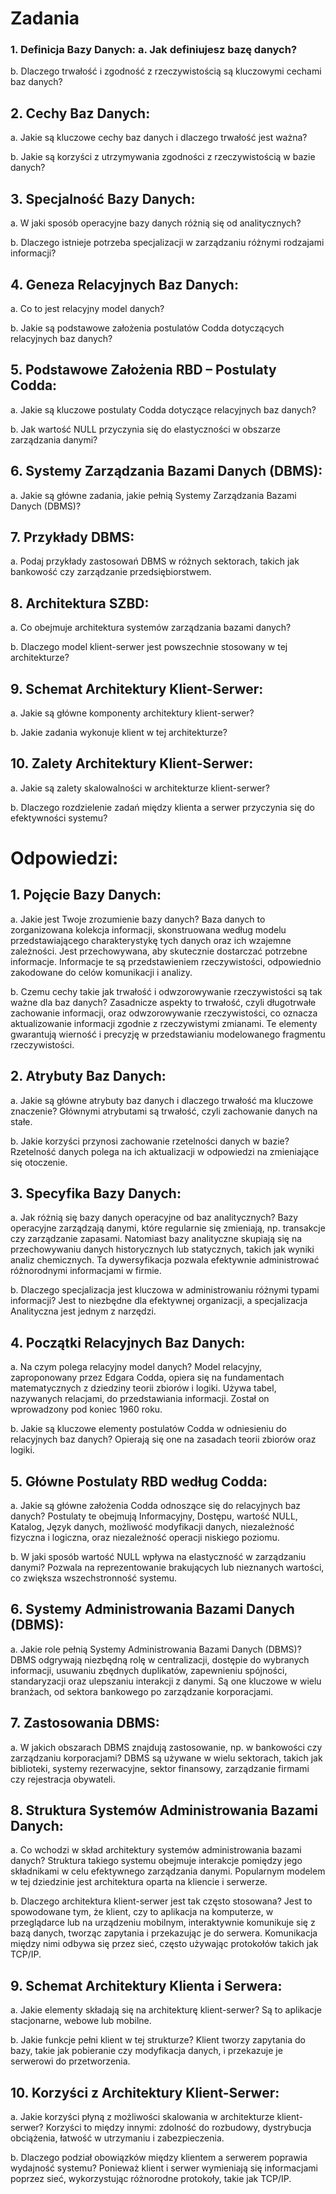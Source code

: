 # Zadania 
### 1. Definicja Bazy Danych: a. Jak definiujesz bazę danych? 
b. Dlaczego trwałość i zgodność z rzeczywistością są kluczowymi cechami baz danych? 

## 2. Cechy Baz Danych: 
a. Jakie są kluczowe cechy baz danych i dlaczego trwałość jest ważna? 

b. Jakie są korzyści z utrzymywania zgodności z rzeczywistością w bazie danych? 

## 3. Specjalność Bazy Danych: 
a. W jaki sposób operacyjne bazy danych różnią się od analitycznych? 

b. Dlaczego istnieje potrzeba specjalizacji w zarządzaniu różnymi rodzajami informacji? 

## 4. Geneza Relacyjnych Baz Danych: 
a. Co to jest relacyjny model danych? 

b. Jakie są podstawowe założenia postulatów Codda dotyczących relacyjnych baz danych? 

## 5. Podstawowe Założenia RBD – Postulaty Codda: 
a. Jakie są kluczowe postulaty Codda dotyczące relacyjnych baz danych? 

b. Jak wartość NULL przyczynia się do elastyczności w obszarze zarządzania danymi? 

## 6. Systemy Zarządzania Bazami Danych (DBMS): 
a. Jakie są główne zadania, jakie pełnią Systemy Zarządzania Bazami Danych (DBMS)? 

## 7. Przykłady DBMS: 
a. Podaj przykłady zastosowań DBMS w różnych sektorach, takich jak bankowość czy zarządzanie przedsiębiorstwem. 

## 8. Architektura SZBD: 
a. Co obejmuje architektura systemów zarządzania bazami danych? 

b. Dlaczego model klient-serwer jest powszechnie stosowany w tej architekturze? 

## 9. Schemat Architektury Klient-Serwer: 
a. Jakie są główne komponenty architektury klient-serwer? 

b. Jakie zadania wykonuje klient w tej architekturze? 

## 10. Zalety Architektury Klient-Serwer: 
a. Jakie są zalety skalowalności w architekturze klient-serwer? 

b. Dlaczego rozdzielenie zadań między klienta a serwer przyczynia się do efektywności systemu? 



# Odpowiedzi:


## 1.	Pojęcie Bazy Danych: 
a. Jakie jest Twoje zrozumienie bazy danych?
Baza danych to zorganizowana kolekcja informacji, skonstruowana według modelu przedstawiającego charakterystykę tych danych oraz ich wzajemne zależności. Jest przechowywana, aby skutecznie dostarczać potrzebne informacje. Informacje te są przedstawieniem rzeczywistości, odpowiednio zakodowane do celów komunikacji i analizy.

b. Czemu cechy takie jak trwałość i odwzorowywanie rzeczywistości są tak ważne dla baz danych?
Zasadnicze aspekty to trwałość, czyli długotrwałe zachowanie informacji, oraz odwzorowywanie rzeczywistości, co oznacza aktualizowanie informacji zgodnie z rzeczywistymi zmianami. Te elementy gwarantują wierność i precyzję w przedstawianiu modelowanego fragmentu rzeczywistości.

## 2.	Atrybuty Baz Danych: 
a. Jakie są główne atrybuty baz danych i dlaczego trwałość ma kluczowe znaczenie?
Głównymi atrybutami są trwałość, czyli zachowanie danych na stałe.

b. Jakie korzyści przynosi zachowanie rzetelności danych w bazie?
Rzetelność danych polega na ich aktualizacji w odpowiedzi na zmieniające się otoczenie.

## 3.	Specyfika Bazy Danych: 
a. Jak różnią się bazy danych operacyjne od baz analitycznych?
Bazy operacyjne zarządzają danymi, które regularnie się zmieniają, np. transakcje czy zarządzanie zapasami. Natomiast bazy analityczne skupiają się na przechowywaniu danych historycznych lub statycznych, takich jak wyniki analiz chemicznych. Ta dywersyfikacja pozwala efektywnie administrować różnorodnymi informacjami w firmie.

b. Dlaczego specjalizacja jest kluczowa w administrowaniu różnymi typami informacji?
Jest to niezbędne dla efektywnej organizacji, a specjalizacja Analityczna jest jednym z narzędzi.

## 4.	Początki Relacyjnych Baz Danych: 
a. Na czym polega relacyjny model danych?
Model relacyjny, zaproponowany przez Edgara Codda, opiera się na fundamentach matematycznych z dziedziny teorii zbiorów i logiki. Używa tabel, nazywanych relacjami, do przedstawiania informacji. Został on wprowadzony pod koniec 1960 roku.

b. Jakie są kluczowe elementy postulatów Codda w odniesieniu do relacyjnych baz danych?
Opierają się one na zasadach teorii zbiorów oraz logiki.

## 5.	Główne Postulaty RBD według Codda: 
a. Jakie są główne założenia Codda odnoszące się do relacyjnych baz danych?
Postulaty te obejmują Informacyjny, Dostępu, wartość NULL, Katalog, Język danych, możliwość modyfikacji danych, niezależność fizyczna i logiczna, oraz niezależność operacji niskiego poziomu.

b. W jaki sposób wartość NULL wpływa na elastyczność w zarządzaniu danymi?
Pozwala na reprezentowanie brakujących lub nieznanych wartości, co zwiększa wszechstronność systemu.

## 6.	Systemy Administrowania Bazami Danych (DBMS): 
a. Jakie role pełnią Systemy Administrowania Bazami Danych (DBMS)?
DBMS odgrywają niezbędną rolę w centralizacji, dostępie do wybranych informacji, usuwaniu zbędnych duplikatów, zapewnieniu spójności, standaryzacji oraz ulepszaniu interakcji z danymi. Są one kluczowe w wielu branżach, od sektora bankowego po zarządzanie korporacjami.

## 7.	Zastosowania DBMS: 
a. W jakich obszarach DBMS znajdują zastosowanie, np. w bankowości czy zarządzaniu korporacjami?
DBMS są używane w wielu sektorach, takich jak biblioteki, systemy rezerwacyjne, sektor finansowy, zarządzanie firmami czy rejestracja obywateli.

## 8.	Struktura Systemów Administrowania Bazami Danych: 
a. Co wchodzi w skład architektury systemów administrowania bazami danych?
Struktura takiego systemu obejmuje interakcje pomiędzy jego składnikami w celu efektywnego zarządzania danymi. Popularnym modelem w tej dziedzinie jest architektura oparta na kliencie i serwerze.

b. Dlaczego architektura klient-serwer jest tak często stosowana?
Jest to spowodowane tym, że klient, czy to aplikacja na komputerze, w przeglądarce lub na urządzeniu mobilnym, interaktywnie komunikuje się z bazą danych, tworząc zapytania i przekazując je do serwera. Komunikacja między nimi odbywa się przez sieć, często używając protokołów takich jak TCP/IP.

## 9.	Schemat Architektury Klienta i Serwera: 
a. Jakie elementy składają się na architekturę klient-serwer?
Są to aplikacje stacjonarne, webowe lub mobilne.

b. Jakie funkcje pełni klient w tej strukturze?
Klient tworzy zapytania do bazy, takie jak pobieranie czy modyfikacja danych, i przekazuje je serwerowi do przetworzenia.

## 10.	Korzyści z Architektury Klient-Serwer: 
a. Jakie korzyści płyną z możliwości skalowania w architekturze klient-serwer?
Korzyści to między innymi: zdolność do rozbudowy, dystrybucja obciążenia, łatwość w utrzymaniu i zabezpieczenia.

b. Dlaczego podział obowiązków między klientem a serwerem poprawia wydajność systemu?
Ponieważ klient i serwer wymieniają się informacjami poprzez sieć, wykorzystując różnorodne protokoły, takie jak TCP/IP.
